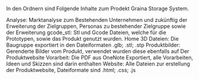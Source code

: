 In den Ordnern sind Folgende Inhalte zum Prodekt Graina Storage System.

Analyse:           Marktanalyse zum Bestehenden Unternehmen und zukünftig der Erweiterung der Zielgruppen, Personas zu bestehender Zielgruppe sowie der Erweiterung
gcode_stl:         Stl und Gcode Dateien, welche für die Prototypen, sowie das Produkt genutzt wurden.
Home 3D Dateien:   Die Baugruppe exportiert in den Dateiformaten .glb; .stl; .stp
Produktbilder:     Gerenderte Bilder vom Produkt, verwendet wurden diese ebenfalls auf Der Produktwebsite
Vorarbeit:         Die PDF aus OneNote Exportiert, alle Vorarbeiten, Ideen und Skizzen sind darin enthalten
Website:           Alle Dateien zur erstellung der Produktwebsite, Dateiformate sind .html; .css; .js
